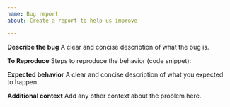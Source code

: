```yaml
---
name: Bug report
about: Create a report to help us improve

---
```


**Describe the bug**
A clear and concise description of what the bug is.

**To Reproduce**
Steps to reproduce the behavior (code snippet):

**Expected behavior**
A clear and concise description of what you expected to happen.

**Additional context**
Add any other context about the problem here.

